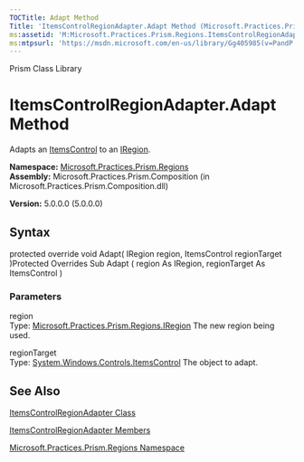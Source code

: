 ```yaml
---
TOCTitle: Adapt Method
Title: 'ItemsControlRegionAdapter.Adapt Method (Microsoft.Practices.Prism.Regions)'
ms:assetid: 'M:Microsoft.Practices.Prism.Regions.ItemsControlRegionAdapter.Adapt(Microsoft.Practices.Prism.Regions.IRegion,System.Windows.Controls.ItemsControl)'
ms:mtpsurl: 'https://msdn.microsoft.com/en-us/library/Gg405985(v=PandP.50)'
---
```


Prism Class Library

ItemsControlRegionAdapter.Adapt Method
==========================================

Adapts an [ItemsControl](http://msdn.microsoft.com/en-us/library/ms611045) to an [IRegion](https://msdn.microsoft.com/t:microsoft.practices.prism.regions.iregion).

**Namespace:** [Microsoft.Practices.Prism.Regions](https://msdn.microsoft.com/n:microsoft.practices.prism.regions)
**Assembly:** Microsoft.Practices.Prism.Composition (in Microsoft.Practices.Prism.Composition.dll)

**Version:** 5.0.0.0 (5.0.0.0)

## Syntax


protected override void Adapt( IRegion region, ItemsControl regionTarget )Protected Overrides Sub Adapt ( region As IRegion, regionTarget As ItemsControl )

### Parameters

region  
Type: [Microsoft.Practices.Prism.Regions.IRegion](https://msdn.microsoft.com/t:microsoft.practices.prism.regions.iregion)
The new region being used.

regionTarget  
Type: [System.Windows.Controls.ItemsControl](http://msdn.microsoft.com/en-us/library/ms611045)
The object to adapt.

See Also
--------


[ItemsControlRegionAdapter Class](https://msdn.microsoft.com/t:microsoft.practices.prism.regions.itemscontrolregionadapter)

[ItemsControlRegionAdapter Members](https://msdn.microsoft.com/allmembers.t:microsoft.practices.prism.regions.itemscontrolregionadapter)

[Microsoft.Practices.Prism.Regions Namespace](https://msdn.microsoft.com/n:microsoft.practices.prism.regions)
